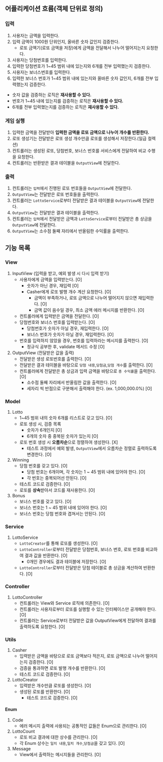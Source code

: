 ## 어플리케이션 흐름(객체 단위로 정의)
### 입력
1. 사용자는 금액을 입력한다.
2. 입력 금액이 1000원 단위인지, 올바른 숫자 값인지 검증한다.
    - 로또 금액기(로또 금액을 저장)에게 금액을 전달해서 나누어 떨어지는지 요청한다.
3. 사용자는 당첨번호를 입력한다.
4. 입력한 당첨번호가 1~45 범위 내에 있는지와 6개를 전부 입력했는지 검증한다.
5. 사용자는 보너스번호를 입력한다.
6. 입력한 보너스 번호가 1~45 범위 내에 있는지와 올바른 숫자 값인지, 6개를 전부 입력했는지 검증한다.
- 숫자 값을 검증하는 로직은 **재사용할 수 있다.**
- 번호가 1~45 내에 있는지를 검증하는 로직은 **재사용할 수 있다.**
- 6개를 전부 입력했는지를 검증하는 로직은 **재사용할 수 있다.**

### 게임 실행
1. 입력한 금액을 전달받아 **입력한 금액을 로또 금액으로 나누어 개수를 반환한다.**
2. 로또 생성기는 전달받은 로또 생성 개수만큼 로또를 생성해서 저장한다.(일급 컬렉션)
3. 컨트롤러는 생성된 로또, 당첨번호, 보너스 번호를 서비스에게 전달하여 비교 수행을 요청한다.
4. 컨트롤러는 반환받은 결과 테이블을 `OutputView`에 전달한다.

### 출력
1. 컨트롤러는 `입력`에서 진행된 로또 번호들을 `OutputView`에 전달한다.
2. `OutputView`는 전달받은 로또 번호들을 출력한다.
3. 컨트롤러는 `LottoService`로부터 전달받은 결과 테이블을 `OutputView`에 전달한다.
4. `OutputView`는 전달받은 결과 테이블을 출력한다.
5. 컨트롤러는 `입력`에서 전달받은 금액과 `LottoService`로부터 전달받은 총 상금을 `OutputView`에 전달한다.
6. `OutputView`는 소수점 둘째 자리에서 반올림한 수익률을 출력한다.

## 기능 목록
### View
1. InputView (입력을 받고, 예외 발생 시 다시 입력 받기)
   - 사용자에게 금액을 입력받는다. [O]
     - 숫자가 아닌 경우, 재입력 [O]
     - Casher에게 로또 발행 개수 계산 요청한다. [O]
       - 금액이 부족하거나, 로또 금액으로 나누어 떨어지지 않으면 재입력한다. [O]
       - 금액 값이 음수일 경우, 최소 금액 에러 메시지를 반환한다. [O]
   - 컨트롤러에게 입력받은 금액을 전달한다. [O]
   - 당첨번호와 보너스 번호를 입력받는다. [O]
     - 당첨번호가 숫자가 아닐 경우, 재입력한다. [O]
     - 보너스 번호가 숫자가 아닐 경우, 재입력한다. [O]
   - 번호를 입력하지 않았을 경우, 번호를 입력하라는 메시지를 출력한다. [O]
     - 정규식 공부한 후, validate 메서드 수정 [O]
2. OutputView (전달받은 값을 출력)
   - 전달받은 생성 로또번호를 출력한다. [O]
   - 전달받은 결과 테이블을 바탕으로 `당첨 내용`,`당첨금`,`당첨 개수`를 출력한다. [O]
   - 컨트롤러에게 전달받은 총 상금과 입력 금액을 바탕으로 `총 수익률`을 출력한다. [O]
     - 소수점 둘째 자리에서 반올림한 값을 출력한다. [O]
     - 세자리 씩 반점으로 구분해서 출력해야 한다. (ex. 1,000,000.0%) [O]
### Model
1. Lotto
    - 1~45 범위 내의 숫자 6개를 리스트로 갖고 있다. [O]
    - 로또 생성 시, 검증 목록
        - 숫자가 6개인지 [O]
        - 6개의 숫자 중 중복된 숫자가 있는지 [O]
    - 로또 번호 생성 시 **오름차순**으로 정렬하여 생성한다. [X]
      - 테스트 과정에서 예외 발생, `OutputView`에서 오름차순 정렬로 출력하도록 변경한다. [O]
2. Winning
    - 당첨 번호를 갖고 있다. [O]
        - 당첨 번호는 6개이며, 각 숫자는 1 ~ 45 범위 내에 있어야 한다. [O]
        - 각 번호는 중복되어선 안된다. [O]
    - 테스트 코드로 검증한다. [O]
    - 로또를 **상속**받아서 코드를 재사용한다. [O]
3. Bonus
    - 보너스 번호를 갖고 있다. [O]
    - 보너스 번호는 1 ~ 45 범위 내에 있어야 한다. [O]
    - 보너스 번호는 당첨 번호와 겹쳐서는 안된다. [O]
### Service
1. LottoService
    - `LottoCreator`를 통해 로또를 생성한다. [O]
    - `LottoController`로부터 전달받은 당첨번호, 보너스 번호, 로또 번호를 비교하여 결과 값을 반환한다. [O]
      - 0개인 경우에도 결과 테이블에 저장한다. [O]
    - `LottoController`로부터 전달받은 당첨 테이블로 총 상금을 계산하여 반환한다. [O]
### Controller
1. LottoController
   - 컨트롤러는 View와 Service 로직에 의존한다. [O]
   - 컨트롤러는 사용자로부터 로또를 실행할 수 있는 인터페이스만 공개해야 한다. [O]
   - 컨트롤러는 Service로부터 전달받은 값을 OutputView에게 전달하여 결과를 출력하도록 요청한다. [O]

### Utils
1. Casher
    - 입력받은 금액을 바탕으로 로또 금액보다 적은지, 로또 금액으로 나누어 떨어지는지 검증한다. [O]
    - 검증을 통과하면 로또 발행 개수를 반환한다. [O]
    - 테스트 코드로 검증한다. [O]
2. LottoCreator
    - 입력받은 개수만큼 로또를 생성한다. [O]
    - 생성된 로또를 반환한다. [O]
      - 테스트 코드로 검증한다. [O]
#### Enum
1. Code
    - 에러 메시지 출력에 사용되는 공통적인 값들은 Enum으로 관리한다. [O]
2. LottoCount
    - 로또 비교 결과에 대한 상수를 관리한다. [O]
    - 각 Enum 상수는 `일치 내용`,`일치 개수`,`당첨금`을 갖고 있다. [O] 
3. Message
    - View에서 출력하는 메시지들을 관리한다. [O]
